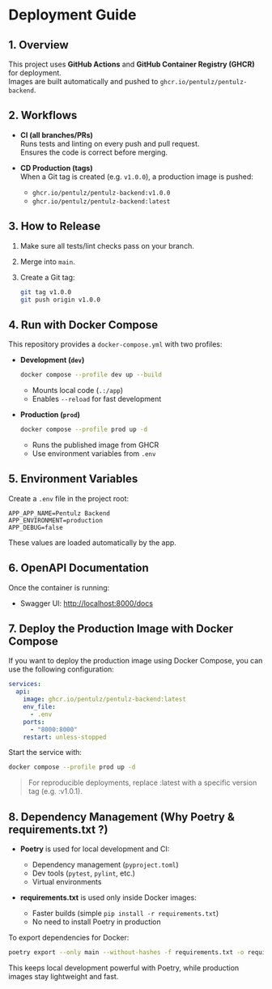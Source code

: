 # Deployment Guide

## 1. Overview

This project uses **GitHub Actions** and **GitHub Container Registry (GHCR)** for deployment.  
Images are built automatically and pushed to `ghcr.io/pentulz/pentulz-backend`.

## 2. Workflows

- **CI (all branches/PRs)**  
  Runs tests and linting on every push and pull request.  
  Ensures the code is correct before merging.

- **CD Production (tags)**  
  When a Git tag is created (e.g. `v1.0.0`), a production image is pushed:
  - `ghcr.io/pentulz/pentulz-backend:v1.0.0`
  - `ghcr.io/pentulz/pentulz-backend:latest`

## 3. How to Release

1. Make sure all tests/lint checks pass on your branch.
2. Merge into `main`.
3. Create a Git tag:

   ```bash
   git tag v1.0.0
   git push origin v1.0.0
   ```

## 4. Run with Docker Compose

This repository provides a `docker-compose.yml` with two profiles:

- **Development (`dev`)**

  ```bash
  docker compose --profile dev up --build
  ```

  - Mounts local code (`.:/app`)
  - Enables `--reload` for fast development

- **Production (`prod`)**

  ```bash
  docker compose --profile prod up -d
  ```

  - Runs the published image from GHCR
  - Use environment variables from `.env`

## 5. Environment Variables

Create a `.env` file in the project root:

```env
APP_APP_NAME=Pentulz Backend
APP_ENVIRONMENT=production
APP_DEBUG=false
```

These values are loaded automatically by the app.

## 6. OpenAPI Documentation

Once the container is running:

- Swagger UI: [http://localhost:8000/docs](http://localhost:8000/docs)

## 7. Deploy the Production Image with Docker Compose

If you want to deploy the production image using Docker Compose, you can use the following configuration:

```yml
services:
  api:
    image: ghcr.io/pentulz/pentulz-backend:latest
    env_file:
      - .env
    ports:
      - "8000:8000"
    restart: unless-stopped
```

Start the service with:

```bash
docker compose --profile prod up -d
```

> For reproducible deployments, replace :latest with a specific version tag (e.g. :v1.0.1).

## 8. Dependency Management (Why Poetry & requirements.txt ?)

- **Poetry** is used for local development and CI:

  - Dependency management (`pyproject.toml`)
  - Dev tools (`pytest`, `pylint`, etc.)
  - Virtual environments

- **requirements.txt** is used only inside Docker images:

  - Faster builds (simple `pip install -r requirements.txt`)
  - No need to install Poetry in production

To export dependencies for Docker:

```bash
poetry export --only main --without-hashes -f requirements.txt -o requirements.txt
```

This keeps local development powerful with Poetry, while production images stay lightweight and fast.
